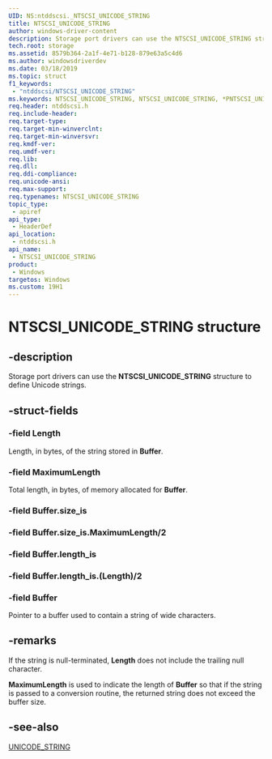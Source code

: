 ```yaml
---
UID: NS:ntddscsi._NTSCSI_UNICODE_STRING
title: NTSCSI_UNICODE_STRING
author: windows-driver-content
description: Storage port drivers can use the NTSCSI_UNICODE_STRING structure to define Unicode strings.
tech.root: storage
ms.assetid: 8579b364-2a1f-4e71-b128-879e63a5c4d6
ms.author: windowsdriverdev
ms.date: 03/18/2019
ms.topic: struct
f1_keywords:
 - "ntddscsi/NTSCSI_UNICODE_STRING"
ms.keywords: NTSCSI_UNICODE_STRING, NTSCSI_UNICODE_STRING, *PNTSCSI_UNICODE_STRING
req.header: ntddscsi.h
req.include-header:
req.target-type:
req.target-min-winverclnt:
req.target-min-winversvr:
req.kmdf-ver:
req.umdf-ver:
req.lib:
req.dll:
req.ddi-compliance:
req.unicode-ansi:
req.max-support:
req.typenames: NTSCSI_UNICODE_STRING
topic_type: 
 - apiref
api_type: 
 - HeaderDef
api_location: 
 - ntddscsi.h
api_name: 
 - NTSCSI_UNICODE_STRING
product:
 - Windows
targetos: Windows
ms.custom: 19H1
---
```


# NTSCSI_UNICODE_STRING structure

## -description

Storage port drivers can use the **NTSCSI_UNICODE_STRING** structure to define Unicode strings.

## -struct-fields

### -field Length

Length, in bytes, of the string stored in **Buffer**.

### -field MaximumLength

Total length, in bytes, of memory allocated for **Buffer**.

### -field Buffer.size_is
 
### -field Buffer.size_is.MaximumLength/2
 
### -field Buffer.length_is
 
### -field Buffer.length_is.(Length)/2
 
### -field Buffer

Pointer to a buffer used to contain a string of wide characters.

## -remarks

If the string is null-terminated, **Length** does not include the trailing null character.

**MaximumLength** is used to indicate the length of **Buffer** so that if the string is passed to a conversion routine, the returned string does not exceed the buffer size.

## -see-also

[UNICODE_STRING](https://docs.microsoft.com/windows-hardware/drivers/ddi/wudfwdm/ns-wudfwdm-_unicode_string)
